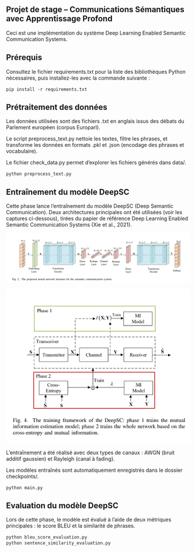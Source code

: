 ## Projet de stage – Communications Sémantiques avec Apprentissage Profond
Ceci est une implémentation du système Deep Learning Enabled Semantic Communication Systems.

## Prérequis
Consultez le fichier requirements.txt pour la liste des bibliothèques Python nécessaires, puis installez-les avec la commande suivante :
```shell
pip install -r requirements.txt
```
  
## Prétraitement des données
Les données utilisées sont des fichiers .txt en anglais issus des débats du Parlement européen (corpus Europarl).

Le script preprocess_text.py nettoie les textes, filtre les phrases, et transforme les données en formats .pkl et .json (encodage des phrases et vocabulaire).

Le fichier check_data.py permet d’explorer les fichiers générés dans data/.

```shell
python preprocess_text.py
```
## Entraînement du modèle DeepSC
Cette phase lance l’entraînement du modèle DeepSC (Deep Semantic Communication).
Deux architectures principales ont été utilisées (voir les captures ci-dessous), tirées du papier de référence Deep Learning Enabled Semantic Communication Systems (Xie et al., 2021).

![Architecture de DeepSC (voir models/transceiver.py](images/deepsc_architecture.png)

![Les deux phases de l’entraînement ](images/entrainement_phases.png)

L’entraînement a été réalisé avec deux types de canaux : AWGN (bruit additif gaussien) et Rayleigh (canal à fading).

Les modèles entraînés sont automatiquement enregistrés dans le dossier checkpoints/.

```shell
python main.py
```
## Evaluation du modèle DeepSC
Lors de cette phase, le modèle est évalué à l’aide de deux métriques principales : le score BLEU et la similarité de phrases.

```shell
python bleu_score_evaluation.py
python sentence_similarity_evaluation.py
```

